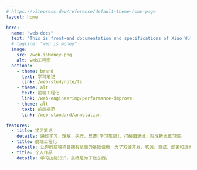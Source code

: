 ```yaml
---
# https://vitepress.dev/reference/default-theme-home-page
layout: home

hero:
  name: "web-docs"
  text: "This is front-end documentation and specifications of Xiao Wu"
  # tagline: "web is money"
  image:
    src: /web-isMoney.png
    alt: web工程图
  actions:
    - theme: brand
      text: 学习笔记
      link: /web-studynote/ts
    - theme: alt
      text: 前端工程化
      link: /web-engineering/performance-improve
    - theme: alt
      text: 前端规范
      link: /web-standard/annotation

features:
  - title: 学习笔记
    details: 通过学习，理解，执行，反馈[学习笔记]，打破旧思维，形成新思维习惯。
  - title: 前端工程化
    details: 让你的前端项目拥有全面的基础设施，为了方便开发，联调，测试，部署和运维。
  - title: 个人作品
    details: 学习技能知识，最终是为了做东西。
---
```

